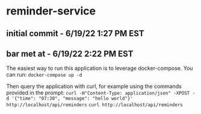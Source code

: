 # reminder-service
## initial commit - 6/19/22 1:27 PM EST
## bar met at - 6/19/22 2:22 PM EST

The easiest way to run this application is to leverage docker-compose.  You can run: 
`docker-compose up -d`

Then query the application with curl, for example using the commands provided in the prompt: 
`curl -H"Content-Type: application/json" -XPOST -d '{"time": "07:30", "message": "hello world"}' http://localhost/api/reminders` 
`curl http://localhost/api/reminders`